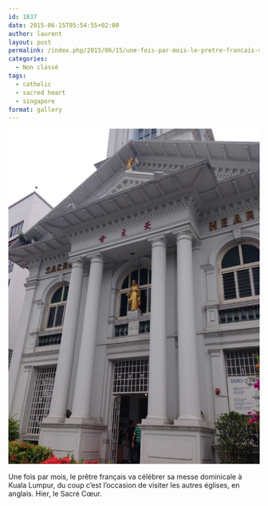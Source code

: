 ```yaml
---
id: 1837
date: 2015-06-15T05:54:55+02:00
author: laurent
layout: post
permalink: /index.php/2015/06/15/une-fois-par-mois-le-pretre-francais-va-celebrer-2/
categories:
  - Non classé
tags:
  - catholic
  - sacred heart
  - singapore
format: gallery
---
```

<img src="/images/2015/06/tumblr_npz1rj7y2l1uuvt0bo1_1280.jpg" />

Une fois par mois, le prêtre français va célébrer sa messe dominicale à Kuala Lumpur, du coup c&rsquo;est l&rsquo;occasion de visiter les autres églises, en anglais. Hier, le Sacré Cœur.